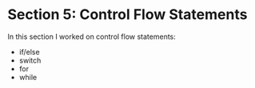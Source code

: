 # Section 5: Control Flow Statements
In this section I worked on control flow statements:
- if/else
- switch
- for
- while
